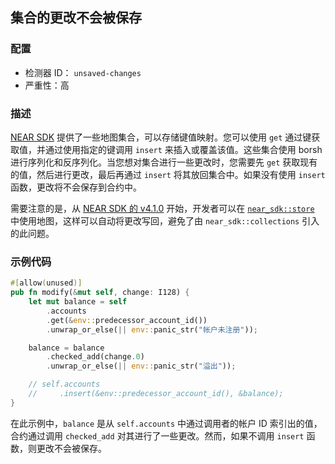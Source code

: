 ## 集合的更改不会被保存

### 配置

* 检测器 ID： `unsaved-changes`
* 严重性：高

### 描述

[NEAR SDK](https://crates.io/crates/near-sdk) 提供了一些地图集合，可以存储键值映射。您可以使用 `get` 通过键获取值，并通过使用指定的键调用 `insert` 来插入或覆盖该值。这些集合使用 borsh 进行序列化和反序列化。当您想对集合进行一些更改时，您需要先 `get` 获取现有的值，然后进行更改，最后再通过 `insert` 将其放回集合中。如果没有使用 `insert` 函数，更改将不会保存到合约中。

需要注意的是，从 [NEAR SDK 的 v4.1.0](https://docs.rs/near-sdk/4.1.0/near_sdk/index.html) 开始，开发者可以在 [`near_sdk::store`](https://docs.rs/near-sdk/4.1.0/near_sdk/store/index.html) 中使用地图，这样可以自动将更改写回，避免了由 `near_sdk::collections` 引入的此问题。

### 示例代码

```rust
#[allow(unused)]
pub fn modify(&mut self, change: I128) {
    let mut balance = self
        .accounts
        .get(&env::predecessor_account_id())
        .unwrap_or_else(|| env::panic_str("帐户未注册"));

    balance = balance
        .checked_add(change.0)
        .unwrap_or_else(|| env::panic_str("溢出"));

    // self.accounts
    //     .insert(&env::predecessor_account_id(), &balance);
}
```

在此示例中，`balance` 是从 `self.accounts` 中通过调用者的帐户 ID 索引出的值，合约通过调用 `checked_add` 对其进行了一些更改。然而，如果不调用 `insert` 函数，则更改不会被保存。